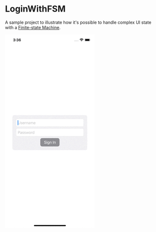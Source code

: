 # LoginWithFSM

A sample project to illustrate how it's possible to handle complex UI state with a [Finite-state Machine](https://en.wikipedia.org/wiki/Finite-state_machine).

![Login with FSM](./LoginWithFSM.gif)
